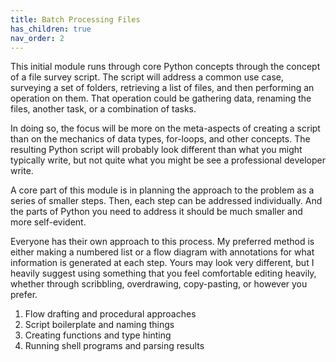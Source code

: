 ```yaml
---
title: Batch Processing Files
has_children: true
nav_order: 2
---
```


This initial module runs through core Python  concepts through the concept of a file survey script.
The script will address a common use case, surveying a set of folders, retrieving a list of files, and then performing an operation on them.
That operation could be gathering data, renaming the files, another task, or a combination of tasks.

In doing so, the focus will be more on the meta-aspects of creating a script than on the mechanics of data types, for-loops, and other concepts.
The resulting Python script will probably look different than what you might typically write, but not quite what you might be see a professional developer write.

A core part of this module is in planning the approach to the problem as a series of smaller steps.
Then, each step can be addressed individually.
And the parts of Python you need to address it should be much smaller and more self-evident.

Everyone has their own approach to this process.
My preferred method is either making a numbered list or a flow diagram with annotations for what information is generated at each step.
Yours may look very different, but I heavily suggest using something that you feel comfortable editing heavily, whether through scribbling, overdrawing, copy-pasting, or however you prefer.

1. Flow drafting and procedural approaches
2. Script boilerplate and naming things
3. Creating functions and type hinting
4. Running shell programs and parsing results

